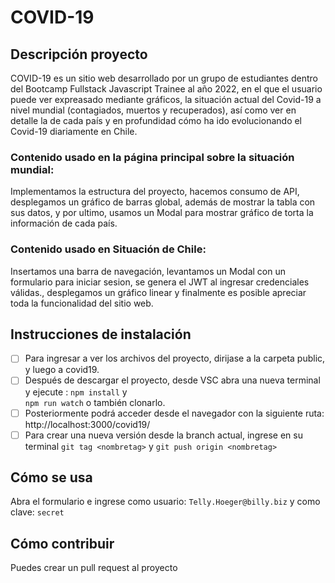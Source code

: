 # COVID-19

## Descripción proyecto

COVID-19 es un sitio web desarrollado por un grupo de estudiantes dentro del Bootcamp Fullstack Javascript Trainee al año 2022,  en el que el usuario puede ver expreasado mediante gráficos, la situación actual del Covid-19 a nivel mundial (contagiados, muertos y recuperados), así como ver en detalle la de cada país y en profundidad cómo ha ido evolucionando el Covid-19 diariamente en Chile. 
 
### Contenido usado en la página principal sobre la situación mundial:
Implementamos la estructura del proyecto, hacemos consumo de API, desplegamos un gráfico de barras global, además de mostrar la tabla con sus datos,  y por ultimo, usamos un Modal para mostrar  gráfico de torta la información de cada país. 

### Contenido usado en Situación de Chile:
Insertamos una barra de navegación, levantamos un Modal con un formulario para iniciar sesion, se genera el JWT al ingresar credenciales válidas., desplegamos un gráfico linear y finalmente es posible apreciar toda la funcionalidad del sitio web.

## Instrucciones de instalación

- [ ] Para ingresar a ver los archivos del proyecto, dirijase a la carpeta public, y luego a covid19.
- [ ]  Después de descargar el proyecto, desde VSC abra una nueva terminal y ejecute : 
`npm install` y  
`npm run watch` o también clonarlo.
- [ ] Posteriormente podrá acceder desde el navegador con la siguiente ruta: http://localhost:3000/covid19/
- [ ] Para crear una nueva versión desde la branch actual, ingrese en su terminal `git tag <nombretag>` y `git push origin <nombretag>`
  
## Cómo se usa
  
  Abra el formulario e ingrese como usuario:
`Telly.Hoeger@billy.biz`
  y como clave:
`secret`

## Cómo contribuir

Puedes crear un pull request al proyecto

